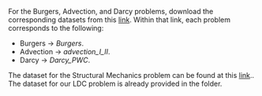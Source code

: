 For the Burgers, Advection, and Darcy problems, download the corresponding datasets from this [link](https://yaleedu-my.sharepoint.com/personal/lu_lu_yale_edu/_layouts/15/onedrive.aspx?id=%2Fpersonal%2Flu%5Flu%5Fyale%5Fedu%2FDocuments%2Fdatasets%2F2022%5FCMAME%5FLu&ga=1). Within that link, each problem corresponds to the following:
- Burgers -> *Burgers*.
- Advection -> *advection_I_II*.
- Darcy -> *Darcy_PWC*.

The dataset for the Structural Mechanics problem can be found at this [link](https://data.caltech.edu/records/fp3ds-kej20)..
The dataset for our LDC problem is already provided in the folder.
